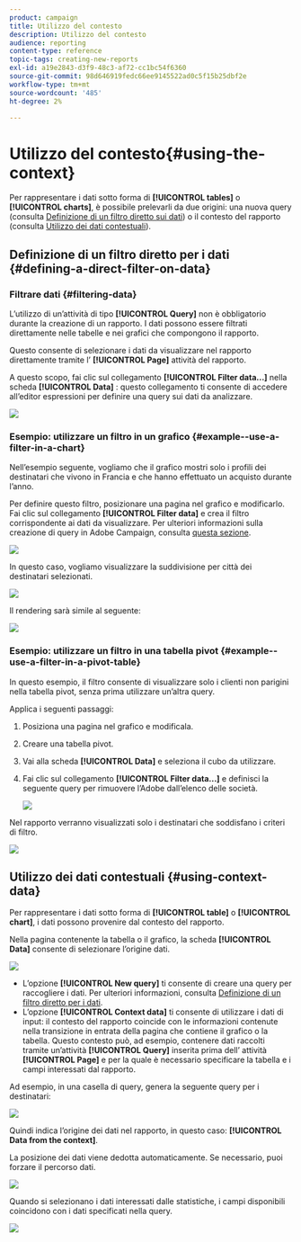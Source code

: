 ```yaml
---
product: campaign
title: Utilizzo del contesto
description: Utilizzo del contesto
audience: reporting
content-type: reference
topic-tags: creating-new-reports
exl-id: a19e2843-d3f9-48c3-af72-cc1bc54f6360
source-git-commit: 98d646919fedc66ee9145522ad0c5f15b25dbf2e
workflow-type: tm+mt
source-wordcount: '485'
ht-degree: 2%

---
```


# Utilizzo del contesto{#using-the-context}

Per rappresentare i dati sotto forma di **[!UICONTROL tables]** o **[!UICONTROL charts]**, è possibile prelevarli da due origini: una nuova query (consulta [Definizione di un filtro diretto sui dati](#defining-a-direct-filter-on-data)) o il contesto del rapporto (consulta [Utilizzo dei dati contestuali](#using-context-data)).

## Definizione di un filtro diretto per i dati {#defining-a-direct-filter-on-data}

### Filtrare dati {#filtering-data}

L’utilizzo di un’attività di tipo **[!UICONTROL Query]** non è obbligatorio durante la creazione di un rapporto. I dati possono essere filtrati direttamente nelle tabelle e nei grafici che compongono il rapporto.

Questo consente di selezionare i dati da visualizzare nel rapporto direttamente tramite l’ **[!UICONTROL Page]** attività del rapporto.

A questo scopo, fai clic sul collegamento **[!UICONTROL Filter data...]** nella scheda **[!UICONTROL Data]** : questo collegamento ti consente di accedere all’editor espressioni per definire una query sui dati da analizzare.

![](assets/reporting_filter_data_from_page.png)

### Esempio: utilizzare un filtro in un grafico {#example--use-a-filter-in-a-chart}

Nell’esempio seguente, vogliamo che il grafico mostri solo i profili dei destinatari che vivono in Francia e che hanno effettuato un acquisto durante l’anno.

Per definire questo filtro, posizionare una pagina nel grafico e modificarlo. Fai clic sul collegamento **[!UICONTROL Filter data]** e crea il filtro corrispondente ai dati da visualizzare. Per ulteriori informazioni sulla creazione di query in Adobe Campaign, consulta [questa sezione](../../platform/using/about-queries-in-campaign.md).

![](assets/s_ncs_advuser_report_wizard_029.png)

In questo caso, vogliamo visualizzare la suddivisione per città dei destinatari selezionati.

![](assets/reporting_graph_with_2vars.png)

Il rendering sarà simile al seguente:

![](assets/reporting_graph_with_2vars_preview.png)

### Esempio: utilizzare un filtro in una tabella pivot {#example--use-a-filter-in-a-pivot-table}

In questo esempio, il filtro consente di visualizzare solo i clienti non parigini nella tabella pivot, senza prima utilizzare un’altra query.

Applica i seguenti passaggi:

1. Posiziona una pagina nel grafico e modificala.
1. Creare una tabella pivot.
1. Vai alla scheda **[!UICONTROL Data]** e seleziona il cubo da utilizzare.
1. Fai clic sul collegamento **[!UICONTROL Filter data...]** e definisci la seguente query per rimuovere l’Adobe dall’elenco delle società.

   ![](assets/s_ncs_advuser_report_display_03.png)

Nel rapporto verranno visualizzati solo i destinatari che soddisfano i criteri di filtro.

![](assets/s_ncs_advuser_report_display_04.png)

## Utilizzo dei dati contestuali {#using-context-data}

Per rappresentare i dati sotto forma di **[!UICONTROL table]** o **[!UICONTROL chart]**, i dati possono provenire dal contesto del rapporto.

Nella pagina contenente la tabella o il grafico, la scheda **[!UICONTROL Data]** consente di selezionare l’origine dati.

![](assets/s_ncs_advuser_report_datasource_3.png)

* L’opzione **[!UICONTROL New query]** ti consente di creare una query per raccogliere i dati. Per ulteriori informazioni, consulta [Definizione di un filtro diretto per i dati](#defining-a-direct-filter-on-data).
* L’opzione **[!UICONTROL Context data]** ti consente di utilizzare i dati di input: il contesto del rapporto coincide con le informazioni contenute nella transizione in entrata della pagina che contiene il grafico o la tabella. Questo contesto può, ad esempio, contenere dati raccolti tramite un’attività **[!UICONTROL Query]** inserita prima dell’ attività **[!UICONTROL Page]** e per la quale è necessario specificare la tabella e i campi interessati dal rapporto.

Ad esempio, in una casella di query, genera la seguente query per i destinatari:

![](assets/s_ncs_advuser_report_datasource_2.png)

Quindi indica l’origine dei dati nel rapporto, in questo caso: **[!UICONTROL Data from the context]**.

La posizione dei dati viene dedotta automaticamente. Se necessario, puoi forzare il percorso dati.

![](assets/s_ncs_advuser_report_datasource_4.png)

Quando si selezionano i dati interessati dalle statistiche, i campi disponibili coincidono con i dati specificati nella query.

![](assets/s_ncs_advuser_report_datasource_1.png)
